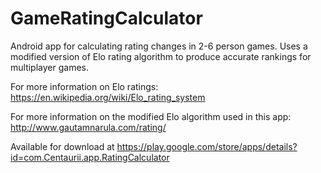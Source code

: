 GameRatingCalculator
====================

Android app for calculating rating changes in 2-6 person games. Uses a modified version of Elo rating algorithm to produce accurate rankings for multiplayer games.

For more information on Elo ratings: https://en.wikipedia.org/wiki/Elo_rating_system

For more information on the modified Elo algorithm used in this app: http://www.gautamnarula.com/rating/

Available for download at https://play.google.com/store/apps/details?id=com.Centaurii.app.RatingCalculator


